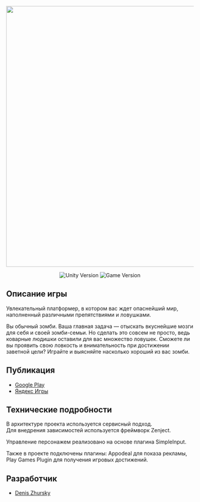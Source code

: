 <p align="center">
      <img src="https://dz-games.ru/images/games/zombies_banner.png" width="700">
</p>

<p align="center">
   <img src="https://img.shields.io/badge/Engine-Unity%202023.1.16f1-brightgreen" alt="Unity Version">
   <img src="https://img.shields.io/badge/Version-2.0.9%20(Stable)-blue" alt="Game Version">
</p>

## Описание игры

Увлекательный платформер, в котором вас ждет опаснейший мир, наполненный различными препятствиями и ловушками.

Вы обычный зомби. Ваша главная задача — отыскать вкуснейшие мозги для себя и своей зомби-семьи. Но сделать это совсем не просто, ведь коварные людишки оставили для вас множество ловушек. Сможете ли вы проявить свою ловкость и внимательность при достижении заветной цели? Играйте и выясняйте насколько хороший из вас зомби.

## Публикация

- [Google Play](https://play.google.com/store/apps/details?id=ru.cubra.zombie)
- [Яндекс Игры](https://yandex.ru/games/app/232257)

## Технические подробности

В архитектуре проекта используется сервисный подход.<br>
Для внедрения зависимостей используется фреймворк Zenject.

Управление персонажем реализовано на основе плагина SimpleInput.

Также в проекте подключены плагины: Appodeal для показа рекламы, Play Games Plugin для получения игровых достижений.

## Разработчик

- [Denis Zhursky](https://github.com/deniszh16)
